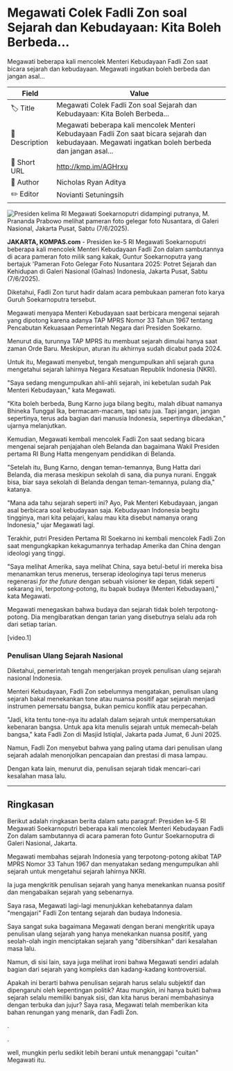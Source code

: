 # Megawati Colek Fadli Zon soal Sejarah dan Kebudayaan: Kita Boleh Berbeda...

Megawati beberapa kali mencolek Menteri Kebudayaan Fadli Zon saat bicara sejarah dan kebudayaan. Megawati ingatkan boleh berbeda dan jangan asal...

| Field         | Value                                                       |
|---------------|-------------------------------------------------------------|
| 🏷️ Title       | Megawati Colek Fadli Zon soal Sejarah dan Kebudayaan: Kita Boleh Berbeda... |
| 📝 Description | Megawati beberapa kali mencolek Menteri Kebudayaan Fadli Zon saat bicara sejarah dan kebudayaan. Megawati ingatkan boleh berbeda dan jangan asal... |
| 🔗 Short URL   | http://kmp.im/AGHrxu |
| 👤 Author      | Nicholas Ryan Aditya |
| ✏️ Editor      | Novianti Setuningsih |

![Presiden kelima RI Megawati Soekarnoputri didampingi putranya, M. Prananda Prabowo melihat pameran foto gelegar foto Nusantara, di Galeri Nasional, Jakarta Pusat, Sabtu (7/6/2025).](https://asset.kompas.com/crops/3JRZAmtML9M_SAatZEeMOcGTz3U=/0x0:0x0/750x500/data/photo/2025/06/07/6843d80cb7666.jpg)

**JAKARTA, KOMPAS.com** - Presiden ke-5 RI Megawati Soekarnoputri beberapa kali mencolek Menteri Kebudayaan Fadli Zon dalam sambutannya di acara pameran foto milik sang kakak, Guntur Soekarnoputra yang bertajuk \'Pameran Foto Gelegar Foto Nusantara 2025: Potret Sejarah dan Kehidupan di Galeri Nasional (Galnas) Indonesia, Jakarta Pusat, Sabtu (7/6/2025).

Diketahui, Fadli Zon turut hadir dalam acara pembukaan pameran foto karya Guruh Soekarnoputra tersebut.

Megawati menyapa Menteri Kebudayaan saat berbicara mengenai sejarah yang dipotong karena adanya TAP MPRS Nomor 33 Tahun 1967 tentang Pencabutan Kekuasaan Pemerintah Negara dari Presiden Soekarno.

Menurut dia, turunnya TAP MPRS itu membuat sejarah dimulai hanya saat zaman Orde Baru. Meskipun, aturan itu akhirnya sudah dicabut pada 2024.

Untuk itu, Megawati menyebut, tengah mengumpulkan ahli sejarah guna mengetahui sejarah lahirnya Negara Kesatuan Republik Indonesia (NKRI).

\"Saya sedang mengumpulkan ahli-ahli sejarah, ini kebetulan sudah Pak Menteri Kebudayaan," kata Megawati.

"Kita boleh berbeda, Bung Karno juga bilang begitu, malah dibuat namanya Bhineka Tunggal Ika, bermacam-macam, tapi satu jua. Tapi jangan, jangan sepertinya, terus ada bagian dari manusia Indonesia, sepertinya dibedakan," ujarnya melanjutkan.

Kemudian, Megawati kembali mencolek Fadli Zon saat sedang bicara mengenai sejarah penjajahan oleh Belanda dan bagaimana Wakil Presiden pertama RI Bung Hatta mengenyam pendidikan di Belanda.

\"Setelah itu, Bung Karno, dengan teman-temannya, Bung Hatta dari Belanda, dia merasa meskipun sekolah di sana, dia punya nurani. Enggak bisa, biar saya sekolah di Belanda dengan teman-temannya, pulang dia," katanya.

\"Mana ada tahu sejarah seperti ini? Ayo, Pak Menteri Kebudayaan, jangan asal berbicara soal kebudayaan saja. Kebudayaan Indonesia begitu tingginya, mari kita pelajari, kalau mau kita disebut namanya orang Indonesia," ujar Megawati lagi.

Terakhir, putri Presiden Pertama RI Soekarno ini kembali mencolek Fadli Zon saat mengungkapkan kekagumannya terhadap Amerika dan China dengan ideologi yang tinggi.

"Saya melihat Amerika, saya melihat China, saya betul-betul iri mereka bisa menanamkan terus menerus, terserap ideologinya tapi terus menerus regenerasi *for the future* dengan sebuah visioner ke depan, tidak seperti sekarang ini, terpotong-potong, itu bapak budaya (Menteri Kebudayaan)," kata Megawati.

Megawati menegaskan bahwa budaya dan sejarah tidak boleh terpotong-potong. Dia mengibaratkan dengan tarian yang disebutnya selalu ada roh dari setiap tarian.

\[video.1\]

### Penulisan Ulang Sejarah Nasional

Diketahui, pemerintah tengah mengerjakan proyek penulisan ulang sejarah nasional Indonesia.

Menteri Kebudayaan, Fadli Zon sebelumnya mengatakan, penulisan ulang sejarah bakal menekankan tone atau nuansa positif agar sejarah menjadi instrumen pemersatu bangsa, bukan pemicu konflik atau perpecahan.

\"Jadi, kita tentu tone-nya itu adalah dalam sejarah untuk mempersatukan kebenaran bangsa. Untuk apa kita menulis sejarah untuk memecah-belah bangsa," kata Fadli Zon di Masjid Istiqlal, Jakarta pada Jumat, 6 Juni 2025.

Namun, Fadli Zon menyebut bahwa yang paling utama dari penulisan ulang sejarah adalah menonjolkan pencapaian dan prestasi di masa lampau.

Dengan kata lain, menurut dia, penulisan sejarah tidak mencari-cari kesalahan masa lalu.

---
## Ringkasan

Berikut adalah ringkasan berita dalam satu paragraf: Presiden ke-5 RI Megawati Soekarnoputri beberapa kali mencolek Menteri Kebudayaan Fadli Zon dalam sambutannya di acara pameran foto Guntur Soekarnoputra di Galeri Nasional, Jakarta.

 Megawati membahas sejarah Indonesia yang terpotong-potong akibat TAP MPRS Nomor 33 Tahun 1967 dan menyatakan sedang mengumpulkan ahli sejarah untuk mengetahui sejarah lahirnya NKRI.

 Ia juga mengkritik penulisan sejarah yang hanya menekankan nuansa positif dan mengabaikan sejarah yang sebenarnya.



Saya rasa, Megawati lagi-lagi menunjukkan kehebatannya dalam "mengajari" Fadli Zon tentang sejarah dan budaya Indonesia.

 Saya sangat suka bagaimana Megawati dengan berani mengkritik upaya penulisan ulang sejarah yang hanya menekankan nuansa positif, yang seolah-olah ingin menciptakan sejarah yang "dibersihkan" dari kesalahan masa lalu.

 Namun, di sisi lain, saya juga melihat ironi bahwa Megawati sendiri adalah bagian dari sejarah yang kompleks dan kadang-kadang kontroversial.

 Apakah ini berarti bahwa penulisan sejarah harus selalu subjektif dan dipengaruhi oleh kepentingan politik? Atau mungkin, ini hanya bukti bahwa sejarah selalu memiliki banyak sisi, dan kita harus berani membahasinya dengan terbuka dan jujur? Saya rasa, Megawati telah memberikan kita bahan renungan yang menarik, dan Fadli Zon.

.

.

 well, mungkin perlu sedikit lebih berani untuk menanggapi "cuitan" Megawati itu.
